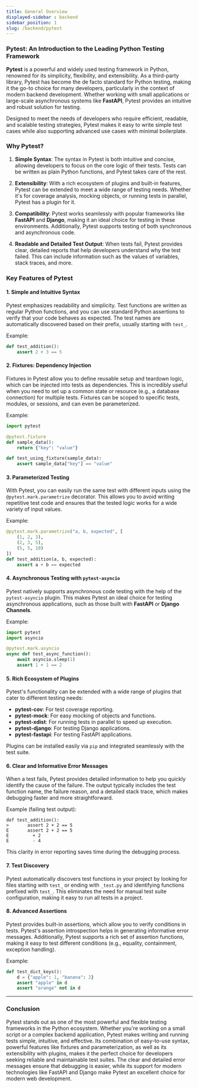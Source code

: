 ```yaml
---
title: General Overview
displayed-sidebar : backend
sidebar_position: 1
slug: /backend/pytest
---
```

### Pytest: An Introduction to the Leading Python Testing Framework

**Pytest** is a powerful and widely used testing framework in Python, renowned for its simplicity, flexibility, and extensibility. As a third-party library, Pytest has become the de facto standard for Python testing, making it the go-to choice for many developers, particularly in the context of modern backend development. Whether working with small applications or large-scale asynchronous systems like **FastAPI**, Pytest provides an intuitive and robust solution for testing.

Designed to meet the needs of developers who require efficient, readable, and scalable testing strategies, Pytest makes it easy to write simple test cases while also supporting advanced use cases with minimal boilerplate.

### Why Pytest?

1. **Simple Syntax**: The syntax in Pytest is both intuitive and concise, allowing developers to focus on the core logic of their tests. Tests can be written as plain Python functions, and Pytest takes care of the rest.
  
2. **Extensibility**: With a rich ecosystem of plugins and built-in features, Pytest can be extended to meet a wide range of testing needs. Whether it's for coverage analysis, mocking objects, or running tests in parallel, Pytest has a plugin for it.

3. **Compatibility**: Pytest works seamlessly with popular frameworks like **FastAPI** and **Django**, making it an ideal choice for testing in these environments. Additionally, Pytest supports testing of both synchronous and asynchronous code.

4. **Readable and Detailed Test Output**: When tests fail, Pytest provides clear, detailed reports that help developers understand why the test failed. This can include information such as the values of variables, stack traces, and more.

### Key Features of Pytest

#### 1. **Simple and Intuitive Syntax**
Pytest emphasizes readability and simplicity. Test functions are written as regular Python functions, and you can use standard Python assertions to verify that your code behaves as expected. The test names are automatically discovered based on their prefix, usually starting with `test_`.

Example:

```python
def test_addition():
    assert 2 + 3 == 5
```

#### 2. **Fixtures: Dependency Injection**
Fixtures in Pytest allow you to define reusable setup and teardown logic, which can be injected into tests as dependencies. This is incredibly useful when you need to set up a common state or resource (e.g., a database connection) for multiple tests. Fixtures can be scoped to specific tests, modules, or sessions, and can even be parameterized.

Example:

```python
import pytest

@pytest.fixture
def sample_data():
    return {"key": "value"}

def test_using_fixture(sample_data):
    assert sample_data["key"] == "value"
```

#### 3. **Parameterized Testing**
With Pytest, you can easily run the same test with different inputs using the `@pytest.mark.parametrize` decorator. This allows you to avoid writing repetitive test code and ensures that the tested logic works for a wide variety of input values.

Example:

```python
@pytest.mark.parametrize("a, b, expected", [
    (1, 2, 3),
    (2, 3, 5),
    (5, 5, 10)
])
def test_addition(a, b, expected):
    assert a + b == expected
```

#### 4. **Asynchronous Testing with `pytest-asyncio`**
Pytest natively supports asynchronous code testing with the help of the `pytest-asyncio` plugin. This makes Pytest an ideal choice for testing asynchronous applications, such as those built with **FastAPI** or **Django Channels**.

Example:

```python
import pytest
import asyncio

@pytest.mark.asyncio
async def test_async_function():
    await asyncio.sleep(1)
    assert 1 + 1 == 2
```

#### 5. **Rich Ecosystem of Plugins**
Pytest's functionality can be extended with a wide range of plugins that cater to different testing needs:

- **pytest-cov**: For test coverage reporting.
- **pytest-mock**: For easy mocking of objects and functions.
- **pytest-xdist**: For running tests in parallel to speed up execution.
- **pytest-django**: For testing Django applications.
- **pytest-fastapi**: For testing FastAPI applications.

Plugins can be installed easily via `pip` and integrated seamlessly with the test suite.

#### 6. **Clear and Informative Error Messages**
When a test fails, Pytest provides detailed information to help you quickly identify the cause of the failure. The output typically includes the test function name, the failure reason, and a detailed stack trace, which makes debugging faster and more straightforward.

Example (failing test output):

```
def test_addition():
>       assert 2 + 2 == 5
E       assert 2 + 2 == 5
E         + 2
E         - 4
```

This clarity in error reporting saves time during the debugging process.

#### 7. **Test Discovery**
Pytest automatically discovers test functions in your project by looking for files starting with `test_` or ending with `_test.py` and identifying functions prefixed with `test_`. This eliminates the need for manual test suite configuration, making it easy to run all tests in a project.

#### 8. **Advanced Assertions**
Pytest provides built-in assertions, which allow you to verify conditions in tests. Pytest's assertion introspection helps in generating informative error messages. Additionally, Pytest supports a rich set of assertion functions, making it easy to test different conditions (e.g., equality, containment, exception handling).

Example:

```python
def test_dict_keys():
    d = {"apple": 1, "banana": 2}
    assert "apple" in d
    assert "orange" not in d
```

---

### Conclusion

Pytest stands out as one of the most powerful and flexible testing frameworks in the Python ecosystem. Whether you're working on a small script or a complex backend application, Pytest makes writing and running tests simple, intuitive, and effective. Its combination of easy-to-use syntax, powerful features like fixtures and parameterization, as well as its extensibility with plugins, makes it the perfect choice for developers seeking reliable and maintainable test suites. The clear and detailed error messages ensure that debugging is easier, while its support for modern technologies like FastAPI and Django make Pytest an excellent choice for modern web development.

